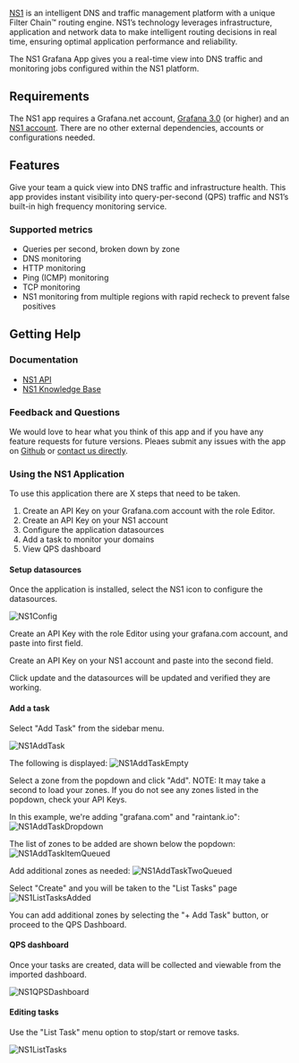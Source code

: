 [NS1](https://ns1.com) is an intelligent DNS and traffic management platform with a unique Filter Chain™ routing engine. NS1’s technology leverages infrastructure, application and network data to make intelligent routing decisions in real time, ensuring optimal application performance and reliability.

The NS1 Grafana App gives you a real-time view into DNS traffic and monitoring jobs configured within the NS1 platform.

## Requirements
The NS1 app requires a Grafana.net account, [Grafana 3.0](https://grafana.org) (or higher) and an [NS1 account](https://ns1.com/signup?plan=startup). There are no other external dependencies, accounts or configurations needed.

## Features
Give your team a quick view into DNS traffic and infrastructure health. This app provides instant visibility into query-per-second (QPS) traffic and NS1’s built-in high frequency monitoring service.

### Supported metrics
- Queries per second, broken down by zone
- DNS monitoring
- HTTP monitoring
- Ping (ICMP) monitoring
- TCP monitoring
- NS1 monitoring from multiple regions with rapid recheck to prevent false positives

## Getting Help

### Documentation
- [NS1 API](https://ns1.com/api/)
- [NS1 Knowledge Base](http://kb.ns1.com/knowledgebase)

### Feedback and Questions
We would love to hear what you think of this app and if you have any feature requests for future versions. Pleaes submit any issues with the app on [Github](https://github.com/raintank/ns1-app/issues) or [contact us directly](https://ns1.com/about/contact).

### Using the NS1 Application

To use this application there are X steps that need to be taken.

1. Create an API Key on your Grafana.com account with the role Editor.
2. Create an API Key on your NS1 account
3. Configure the application datasources
4. Add a task to monitor your domains
4. View QPS dashboard

#### Setup datasources

Once the application is installed, select the NS1 icon to configure the datasources.

![NS1Config](https://raw.githubusercontent.com/raintaink/ns1-app/master/src/img/ns1_app_config.png)

Create an API Key with the role Editor using your grafana.com account, and paste into first field.

Create an API Key on your NS1 account and paste into the second field.

Click update and the datasources will be updated and verified they are working.

#### Add a task

Select "Add Task" from the sidebar menu.

![NS1AddTask](https://raw.githubusercontent.com/raintaink/ns1-app/master/src/img/ns1_app_sidemenu.png)

The following is displayed:
![NS1AddTaskEmpty](https://raw.githubusercontent.com/raintaink/ns1-app/master/src/img/ns1_app_add_task_empty.png)

Select a zone from the popdown and click "Add". NOTE: It may take a second to load your zones. If you do not see any zones listed in the popdown, check your API Keys.

In this example, we're adding "grafana.com" and "raintank.io":
![NS1AddTaskDropdown](https://raw.githubusercontent.com/raintaink/ns1-app/master/src/img/ns1_app_add_task_dropdown.png)

The list of zones to be added are shown below the popdown:
![NS1AddTaskItemQueued](https://raw.githubusercontent.com/raintaink/ns1-app/master/src/img/ns1_app_add_task_item_queued.png)

Add additional zones as needed:
![NS1AddTaskTwoQueued](https://raw.githubusercontent.com/raintaink/ns1-app/master/src/img/ns1_app_add_task_two_queued.png)

Select "Create" and you will be taken to the "List Tasks" page
![NS1ListTasksAdded](https://raw.githubusercontent.com/raintaink/ns1-app/master/src/img/ns1_app_list_tasks_added.png)

You can add additional zones by selecting the "+ Add Task" button, or proceed to the QPS Dashboard.

#### QPS dashboard

Once your tasks are created, data will be collected and viewable from the imported dashboard.

![NS1QPSDashboard](https://raw.githubusercontent.com/raintaink/ns1-app/master/src/img/ns1_app_qps_dashboard_filled.png)

#### Editing tasks

Use the "List Task" menu option to stop/start or remove tasks.

![NS1ListTasks](https://raw.githubusercontent.com/raintaink/ns1-app/master/src/img/ns1_app_list_tasks_added.png)
